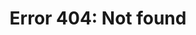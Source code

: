 ---
title: "Error 404: Not found"
permalink: /404.html
nav: false
save_as: 404.html
summary: "Looks like there has been a mistake. Nothing exists here."
# redirect: true 
redirect: false
Status: hidden
---